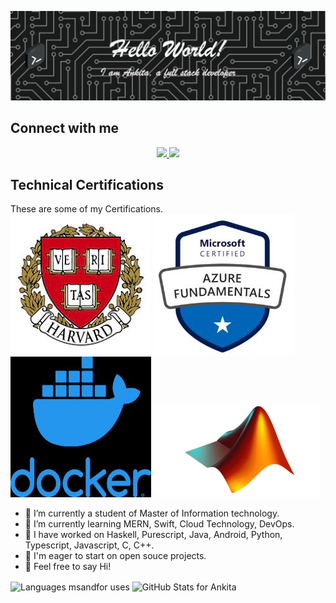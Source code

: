 ![Header](https://github.com/ankita-dharne/ankita-dharne/blob/main/assets/github-header-image.png)


<!--
**ankita-dharne/ankita-dharne** is a ✨ _special_ ✨ repository because its `README.md` (this file) appears on your GitHub profile.

Here are some ideas to get you started:

- 🔭 I’m currently working on ...
- 🌱 I’m currently learning ...
- 👯 I’m looking to collaborate on ...
- 🤔 I’m looking for help with ...
- 💬 Ask me about ...
- 📫 How to reach me: ...
- 😄 Pronouns: ...
- ⚡ Fun fact: ...
-->

## Connect with me 

<!-- Social Links -->
<p align="center">
<a href="https://linkedin.com/in/ankita-dharne"><img src="https://img.shields.io/badge/-LinkedIn-0072b1?style=flat-square&logo=linkedin&logoColor=white"/>
</a>
 <a href="https://instagram.com/ank.codes/"><img src="https://img.shields.io/badge/-Instagram-d3003f?style=flat-square&logo=instagram&logoColor=white"/></a>
</p>

## Technical Certifications

These are some of my Certifications. <br />
[![CS50](https://github.com/ankita-dharne/ankita-dharne/blob/main/assets/CS50.jpeg)](https://cs50.harvard.edu/certificates/bb37589c-eb89-440f-ae7f-6306ef259962)
[![AZ900](https://github.com/ankita-dharne/ankita-dharne/blob/main/assets/AZ900.jpeg)](https://www.credly.com/badges/f5f9599c-9f86-4f5b-ba08-109aea81445d)
[![DOCKER](https://raw.githubusercontent.com/ankita-dharne/ankita-dharne/main/assets/docker.jpeg)](https://kodekloud.com/certificate-verification/2D03FCFBDA45-2D03F6F75349-2D03F6C8C99D/)
[![MATLAB](https://github.com/ankita-dharne/ankita-dharne/blob/main/assets/MATLAB.png)](https://matlabacademy.mathworks.com/progress/share/certificate.html?id=f9b7c2fb-badd-4b72-88e8-bf39e21d0af5&)

- 🔭 I’m currently a student of Master of Information technology.
- 🌱 I’m currently learning MERN, Swift, Cloud Technology, DevOps.
- 🌱 I have worked on Haskell, Purescript, Java, Android, Python, Typescript, Javascript, C, C++.
- 👯 I'm eager to start on open souce projects.
- 💬 Feel free to say Hi!

<!--dashboards-->
<div class="flex-container">
  <p><img align="center" src="https://github-readme-stats.vercel.app/api/top-langs/?username=ankita-dharne&show_icons=true&theme=nord&layout=compact&hide=html" alt="Languages msandfor uses" />     <img align="center" src="https://github-readme-stats.vercel.app/api?username=ankita-dharne&show_icons=true&theme=nord&layout=compact" alt="GitHub Stats for Ankita"/></p>
</div>


